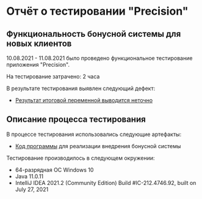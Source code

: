# Отчёт о тестировании "Precision"

## Функциональность бонусной системы для новых клиентов

10.08.2021 - 11.08.2021 было проведено функциональное тестирование приложения "Precision".

На тестирование затрачено: 2 часа

В результате тестирования выявлен следующий дефект:
* [Результат итоговой переменной выводится неточно ](https://github.com/anay333/javahomework2.2/issues/1#issue-965463692)



## Описание процесса тестирования

В процессе тестирования использовались следующие артефакты:
* [Код программы](https://github.com/anay333/javahomework2.2/blob/0bfae55fdf1a76b765adb91f15ba92301b3f7daa/Code) для реализации внедрения бонусной системы


Тестирование производилось в следующем окружении:
* 64-разрядная ОС Windows 10
* Java 11.0.11
* IntelliJ IDEA 2021.2 (Community Edition)
Build #IC-212.4746.92, built on July 27, 2021
